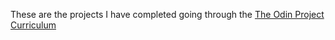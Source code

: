 These are the projects I have completed going through the [The Odin Project Curriculum](https://www.theodinproject.com)
